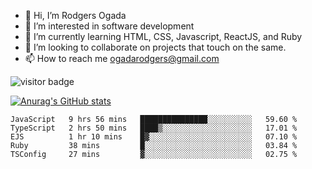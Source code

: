 - 👋 Hi, I’m Rodgers Ogada
- 👀 I’m interested in software development
- 🌱 I’m currently learning HTML, CSS, Javascript, ReactJS, and Ruby
- 💞️ I’m looking to collaborate on projects that touch on the same.
- 📫 How to reach me ogadarodgers@gmail.com

![visitor badge](https://visitor-badge.glitch.me/badge?page_id=ogada-otieno.visitor-badge)

[![Anurag's GitHub stats](https://github-readme-stats.vercel.app/api?username=ogada-otieno)](https://github.com/anuraghazra/github-readme-stats) 
<!--START_SECTION:waka-->

```text
JavaScript   9 hrs 56 mins   ███████████████░░░░░░░░░░   59.60 %
TypeScript   2 hrs 50 mins   ████▒░░░░░░░░░░░░░░░░░░░░   17.01 %
EJS          1 hr 10 mins    █▓░░░░░░░░░░░░░░░░░░░░░░░   07.10 %
Ruby         38 mins         █░░░░░░░░░░░░░░░░░░░░░░░░   03.84 %
TSConfig     27 mins         ▓░░░░░░░░░░░░░░░░░░░░░░░░   02.75 %
```

<!--END_SECTION:waka-->

<!---
ogada-otieno/ogada-otieno is a ✨ special ✨ repository because its `README.md` (this file) appears on your GitHub profile.
You can click the Preview link to take a look at your changes.
--->
